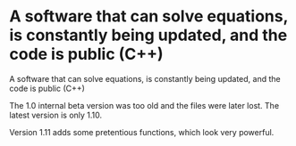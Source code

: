 # A software that can solve equations, is constantly being updated, and the code is public (C++)


A software that can solve equations, is constantly being updated, and the code is public (C++)

The 1.0 internal beta version was too old and the files were later lost. The latest version is only 1.10.

Version 1.11 adds some pretentious functions, which look very powerful.
